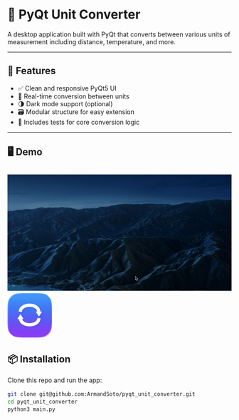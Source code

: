 # 🧪 PyQt Unit Converter

A desktop application built with PyQt that converts between various units of measurement including distance, temperature, and more.

---

## 🚀 Features

- ✅ Clean and responsive PyQt5 UI
- 🔁 Real-time conversion between units
- 🌗 Dark mode support (optional)
- 🗃️ Modular structure for easy extension
- 🧪 Includes tests for core conversion logic

---

## 🖥️ Demo

![Demo](assets/demo.gif)
<img src="assets/icon.png" alt="App Icon" width="100"/>
---

## 📦 Installation

Clone this repo and run the app:

```bash
git clone git@github.com:ArmandSoto/pyqt_unit_converter.git
cd pyqt_unit_converter
python3 main.py
